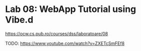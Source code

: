 # Lab 08: WebApp Tutorial using Vibe.d

https://ocw.cs.pub.ro/courses/dss/laboratoare/08

TODO: https://www.youtube.com/watch?v=ZXETcSmFEf8